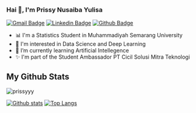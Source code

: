 ### Hai 👋, I'm Prissy Nusaiba Yulisa
[![Gmail Badge](https://img.shields.io/badge/-prissynusaiba12@gmail.com-c14438?style=flat&logo=Gmail&logoColor=white&link=mailto:prissynusaiba12@gmail.com)](mailto:prissynusaiba12@gmail.com) 
[![Linkedin Badge](https://img.shields.io/badge/-prissynusaiba-0072b1?style=flat&logo=Linkedin&logoColor=white&link=https://www.linkedin.com/in/prissy-nusaiba/)](https://www.linkedin.com/in/prissynusaiba/) [![Github Badge](https://img.shields.io/badge/-prissyyy-grey?style=flat&logo=github&logoColor=white&link=https://github.com/prissyyy/)](https://www.github.com/prissyyy/) <p align='left'>
- 📊 I'm a Statistics Student in Muhammadiyah Semarang University
- 👀 I'm interested in Data Science and Deep Learning
- 🌱 I’m currently learning Artificial Intellegence
- ✨ I'm part of the Student Ambassador PT Cicil Solusi Mitra Teknologi
## My Github Stats
<p align=left> <img src=https://komarev.com/ghpvc/?username=prissyyy alt=prissyyy /> </p>

[![Github stats](https://github-readme-stats.vercel.app/api?username=prissyyy&show_icons=true&include_all_commits=true)](https://github.com/prissyyy/github-readme-stats)
[![Top Langs](https://github-readme-stats.vercel.app/api/top-langs/?username=prissyyy&layout=compact)](https://github.com/prissyyy/github-readme-stats)
